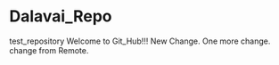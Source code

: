 # Dalavai_Repo
test_repository
Welcome to Git_Hub!!!
New Change.
One more change.
change from Remote.
